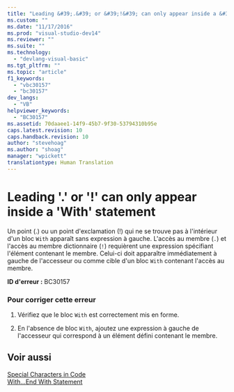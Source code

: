 ```yaml
---
title: "Leading &#39;.&#39; or &#39;!&#39; can only appear inside a &#39;With&#39; statement | Microsoft Docs"
ms.custom: ""
ms.date: "11/17/2016"
ms.prod: "visual-studio-dev14"
ms.reviewer: ""
ms.suite: ""
ms.technology: 
  - "devlang-visual-basic"
ms.tgt_pltfrm: ""
ms.topic: "article"
f1_keywords: 
  - "vbc30157"
  - "bc30157"
dev_langs: 
  - "VB"
helpviewer_keywords: 
  - "BC30157"
ms.assetid: 70daaee1-14f9-45b7-9f30-53794310b95e
caps.latest.revision: 10
caps.handback.revision: 10
author: "stevehoag"
ms.author: "shoag"
manager: "wpickett"
translationtype: Human Translation
---
```

# Leading &#39;.&#39; or &#39;!&#39; can only appear inside a &#39;With&#39; statement
Un point \(.\) ou un point d'exclamation \(\!\) qui ne se trouve pas à l'intérieur d'un bloc `With` apparaît sans expression à gauche.  L'accès au membre \(`.`\) et l'accès au membre dictionnaire \(`!`\) requièrent une expression spécifiant l'élément contenant le membre.  Celui\-ci doit apparaître immédiatement à gauche de l'accesseur ou comme cible d'un bloc `With` contenant l'accès au membre.  
  
 **ID d'erreur :** BC30157  
  
### Pour corriger cette erreur  
  
1.  Vérifiez que le bloc `With` est correctement mis en forme.  
  
2.  En l'absence de bloc `With`, ajoutez une expression à gauche de l'accesseur qui correspond à un élément défini contenant le membre.  
  
## Voir aussi  
 [Special Characters in Code](../../../visual-basic/programming-guide/program-structure/special-characters-in-code.md)   
 [With...End With Statement](../../../visual-basic/language-reference/statements/with-end-with-statement.md)
